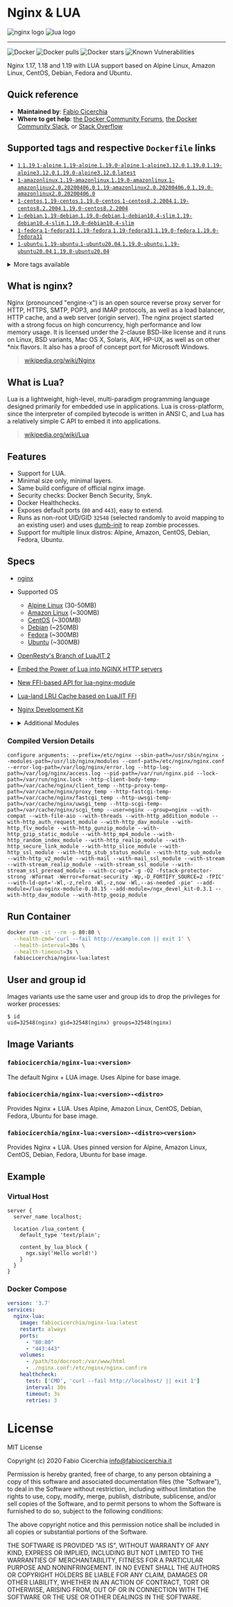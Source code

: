 # Nginx & LUA

![nginx logo](docs/logo-nginx.png)
![lua logo](docs/logo-lua.png)

---

![Docker](https://github.com/fabiocicerchia/nginx-lua/workflows/Docker/badge.svg)
![Docker pulls](https://img.shields.io/docker/pulls/fabiocicerchia/nginx-lua.svg "Docker pulls")
![Docker stars](https://img.shields.io/docker/stars/fabiocicerchia/nginx-lua.svg "Docker stars")
![Known Vulnerabilities](https://img.shields.io/badge/vulnerabilities-snyk-4b45a9)


Nginx 1.17, 1.18 and 1.19 with LUA support based on Alpine Linux, Amazon Linux, CentOS, Debian, Fedora and Ubuntu.

## Quick reference

 - **Maintained by**: [Fabio Cicerchia](https://github.com/fabiocicerchia)
 - **Where to get help**: [the Docker Community Forums](https://forums.docker.com/), [the Docker Community Slack](https://dockr.ly/slack), or [Stack Overflow](https://stackoverflow.com/search?tab=newest&q=docker)

## Supported tags and respective `Dockerfile` links

- [`1`,`1.19`,`1-alpine`,`1.19-alpine`,`1.19.0-alpine`,`1-alpine3.12.0`,`1.19.0`,`1.19-alpine3.12.0`,`1.19.0-alpine3.12.0`,`latest`](https://github.com/fabiocicerchia/nginx-lua/blob/master/nginx/1.19.0/alpine/3.12.0/Dockerfile)
- [`1-amazonlinux`,`1.19-amazonlinux`,`1.19.0-amazonlinux`,`1-amazonlinux2.0.20200406.0`,`1.19-amazonlinux2.0.20200406.0`,`1.19.0-amazonlinux2.0.20200406.0`](https://github.com/fabiocicerchia/nginx-lua/blob/master/nginx/1.19.0/amazonlinux/2.0.20200406.0/Dockerfile)
- [`1-centos`,`1.19-centos`,`1.19.0-centos`,`1-centos8.2.2004`,`1.19-centos8.2.2004`,`1.19.0-centos8.2.2004`](https://github.com/fabiocicerchia/nginx-lua/blob/master/nginx/1.19.0/centos/8.2.2004/Dockerfile)
- [`1-debian`,`1.19-debian`,`1.19.0-debian`,`1-debian10.4-slim`,`1.19-debian10.4-slim`,`1.19.0-debian10.4-slim`](https://github.com/fabiocicerchia/nginx-lua/blob/master/nginx/1.19.0/debian/10.4-slim/Dockerfile)
- [`1-fedora`,`1-fedora31`,`1.19-fedora`,`1.19-fedora31`,`1.19.0-fedora`,`1.19.0-fedora31`](https://github.com/fabiocicerchia/nginx-lua/blob/master/nginx/1.19.0/fedora/31/Dockerfile)
- [`1-ubuntu`,`1.19-ubuntu`,`1-ubuntu20.04`,`1.19.0-ubuntu`,`1.19-ubuntu20.04`,`1.19.0-ubuntu20.04`](https://github.com/fabiocicerchia/nginx-lua/blob/master/nginx/1.19.0/ubuntu/20.04/Dockerfile)

<details><summary>More tags available</summary>

- [`1.19-ubuntu19.10`,`1.19.0-ubuntu19.10`](https://github.com/fabiocicerchia/nginx-lua/blob/master/nginx/1.19.0/ubuntu/19.10/Dockerfile)
- [`1.19-ubuntu18.04`,`1.19.0-ubuntu18.04`](https://github.com/fabiocicerchia/nginx-lua/blob/master/nginx/1.19.0/ubuntu/18.04/Dockerfile)
- [`1.19-fedora30`,`1.19.0-fedora30`](https://github.com/fabiocicerchia/nginx-lua/blob/master/nginx/1.19.0/fedora/30/Dockerfile)
- [`1.19-fedora29`,`1.19.0-fedora29`](https://github.com/fabiocicerchia/nginx-lua/blob/master/nginx/1.19.0/fedora/29/Dockerfile)
- [`1.19-debian9.12-slim`,`1.19.0-debian9.12-slim`](https://github.com/fabiocicerchia/nginx-lua/blob/master/nginx/1.19.0/debian/9.12-slim/Dockerfile)
- [`1.19-debian8.11-slim`,`1.19.0-debian8.11-slim`](https://github.com/fabiocicerchia/nginx-lua/blob/master/nginx/1.19.0/debian/8.11-slim/Dockerfile)
- [`1.19-centos7.8.2003`,`1.19.0-centos7.8.2003`](https://github.com/fabiocicerchia/nginx-lua/blob/master/nginx/1.19.0/centos/7.8.2003/Dockerfile)
- [`1.19-centos6.10`,`1.19.0-centos6.10`](https://github.com/fabiocicerchia/nginx-lua/blob/master/nginx/1.19.0/centos/6.10/Dockerfile)
- [`1.19-amazonlinux2018.03.0.20200318.1`,`1.19.0-amazonlinux2018.03.0.20200318.1`](https://github.com/fabiocicerchia/nginx-lua/blob/master/nginx/1.19.0/amazonlinux/2018.03.0.20200318.1/Dockerfile)
- [`1.19-alpine3.11.6`,`1.19.0-alpine3.11.6`](https://github.com/fabiocicerchia/nginx-lua/blob/master/nginx/1.19.0/alpine/3.11.6/Dockerfile)
- [`1.19-alpine3.10.5`,`1.19.0-alpine3.10.5`](https://github.com/fabiocicerchia/nginx-lua/blob/master/nginx/1.19.0/alpine/3.10.5/Dockerfile)
- [`1.18-ubuntu`,`1.18.0-ubuntu`,`1.18-ubuntu20.04`,`1.18.0-ubuntu20.04`](https://github.com/fabiocicerchia/nginx-lua/blob/master/nginx/1.18.0/ubuntu/20.04/Dockerfile)
- [`1.18-ubuntu19.10`,`1.18.0-ubuntu19.10`](https://github.com/fabiocicerchia/nginx-lua/blob/master/nginx/1.18.0/ubuntu/19.10/Dockerfile)
- [`1.18-ubuntu18.04`,`1.18.0-ubuntu18.04`](https://github.com/fabiocicerchia/nginx-lua/blob/master/nginx/1.18.0/ubuntu/18.04/Dockerfile)
- [`1.18-fedora`,`1.18-fedora31`,`1.18.0-fedora`,`1.18.0-fedora31`](https://github.com/fabiocicerchia/nginx-lua/blob/master/nginx/1.18.0/fedora/31/Dockerfile)
- [`1.18-fedora30`,`1.18.0-fedora30`](https://github.com/fabiocicerchia/nginx-lua/blob/master/nginx/1.18.0/fedora/30/Dockerfile)
- [`1.18-fedora29`,`1.18.0-fedora29`](https://github.com/fabiocicerchia/nginx-lua/blob/master/nginx/1.18.0/fedora/29/Dockerfile)
- [`1.18-debian`,`1.18.0-debian`,`1.18-debian10.4-slim`,`1.18.0-debian10.4-slim`](https://github.com/fabiocicerchia/nginx-lua/blob/master/nginx/1.18.0/debian/10.4-slim/Dockerfile)
- [`1.18-debian9.12-slim`,`1.18.0-debian9.12-slim`](https://github.com/fabiocicerchia/nginx-lua/blob/master/nginx/1.18.0/debian/9.12-slim/Dockerfile)
- [`1.18-debian8.11-slim`,`1.18.0-debian8.11-slim`](https://github.com/fabiocicerchia/nginx-lua/blob/master/nginx/1.18.0/debian/8.11-slim/Dockerfile)
- [`1.18-centos`,`1.18.0-centos`,`1.18-centos8.2.2004`,`1.18.0-centos8.2.2004`](https://github.com/fabiocicerchia/nginx-lua/blob/master/nginx/1.18.0/centos/8.2.2004/Dockerfile)
- [`1.18-centos7.8.2003`,`1.18.0-centos7.8.2003`](https://github.com/fabiocicerchia/nginx-lua/blob/master/nginx/1.18.0/centos/7.8.2003/Dockerfile)
- [`1.18-centos6.10`,`1.18.0-centos6.10`](https://github.com/fabiocicerchia/nginx-lua/blob/master/nginx/1.18.0/centos/6.10/Dockerfile)
- [`1.18-amazonlinux`,`1.18.0-amazonlinux`,`1.18-amazonlinux2.0.20200406.0`,`1.18.0-amazonlinux2.0.20200406.0`](https://github.com/fabiocicerchia/nginx-lua/blob/master/nginx/1.18.0/amazonlinux/2.0.20200406.0/Dockerfile)
- [`1.18-amazonlinux2018.03.0.20200318.1`,`1.18.0-amazonlinux2018.03.0.20200318.1`](https://github.com/fabiocicerchia/nginx-lua/blob/master/nginx/1.18.0/amazonlinux/2018.03.0.20200318.1/Dockerfile)
- [`1.18-alpine`,`1.18.0-alpine`,`1.18-alpine3.12.0`,`1.18.0-alpine3.12.0`](https://github.com/fabiocicerchia/nginx-lua/blob/master/nginx/1.18.0/alpine/3.12.0/Dockerfile)
- [`1.18-alpine3.11.6`,`1.18.0-alpine3.11.6`](https://github.com/fabiocicerchia/nginx-lua/blob/master/nginx/1.18.0/alpine/3.11.6/Dockerfile)
- [`1.18-alpine3.10.5`,`1.18.0-alpine3.10.5`](https://github.com/fabiocicerchia/nginx-lua/blob/master/nginx/1.18.0/alpine/3.10.5/Dockerfile)
- [`1.17-ubuntu`,`1.17.10-ubuntu`,`1.17-ubuntu20.04`,`1.17.10-ubuntu20.04`](https://github.com/fabiocicerchia/nginx-lua/blob/master/nginx/1.17.10/ubuntu/20.04/Dockerfile)
- [`1.17-ubuntu19.10`,`1.17.10-ubuntu19.10`](https://github.com/fabiocicerchia/nginx-lua/blob/master/nginx/1.17.10/ubuntu/19.10/Dockerfile)
- [`1.17-ubuntu18.04`,`1.17.10-ubuntu18.04`](https://github.com/fabiocicerchia/nginx-lua/blob/master/nginx/1.17.10/ubuntu/18.04/Dockerfile)
- [`1.17-fedora`,`1.17-fedora31`,`1.17.10-fedora`,`1.17.10-fedora31`](https://github.com/fabiocicerchia/nginx-lua/blob/master/nginx/1.17.10/fedora/31/Dockerfile)
- [`1.17-fedora30`,`1.17.10-fedora30`](https://github.com/fabiocicerchia/nginx-lua/blob/master/nginx/1.17.10/fedora/30/Dockerfile)
- [`1.17-fedora29`,`1.17.10-fedora29`](https://github.com/fabiocicerchia/nginx-lua/blob/master/nginx/1.17.10/fedora/29/Dockerfile)
- [`1.17-debian`,`1.17.10-debian`,`1.17-debian10.4-slim`,`1.17.10-debian10.4-slim`](https://github.com/fabiocicerchia/nginx-lua/blob/master/nginx/1.17.10/debian/10.4-slim/Dockerfile)
- [`1.17-debian9.12-slim`,`1.17.10-debian9.12-slim`](https://github.com/fabiocicerchia/nginx-lua/blob/master/nginx/1.17.10/debian/9.12-slim/Dockerfile)
- [`1.17-debian8.11-slim`,`1.17.10-debian8.11-slim`](https://github.com/fabiocicerchia/nginx-lua/blob/master/nginx/1.17.10/debian/8.11-slim/Dockerfile)
- [`1.17-centos`,`1.17.10-centos`,`1.17-centos8.2.2004`,`1.17.10-centos8.2.2004`](https://github.com/fabiocicerchia/nginx-lua/blob/master/nginx/1.17.10/centos/8.2.2004/Dockerfile)
- [`1.17-centos7.8.2003`,`1.17.10-centos7.8.2003`](https://github.com/fabiocicerchia/nginx-lua/blob/master/nginx/1.17.10/centos/7.8.2003/Dockerfile)
- [`1.17-centos6.10`,`1.17.10-centos6.10`](https://github.com/fabiocicerchia/nginx-lua/blob/master/nginx/1.17.10/centos/6.10/Dockerfile)
- [`1.17-amazonlinux`,`1.17.10-amazonlinux`,`1.17-amazonlinux2.0.20200406.0`,`1.17.10-amazonlinux2.0.20200406.0`](https://github.com/fabiocicerchia/nginx-lua/blob/master/nginx/1.17.10/amazonlinux/2.0.20200406.0/Dockerfile)
- [`1.17-amazonlinux2018.03.0.20200318.1`,`1.17.10-amazonlinux2018.03.0.20200318.1`](https://github.com/fabiocicerchia/nginx-lua/blob/master/nginx/1.17.10/amazonlinux/2018.03.0.20200318.1/Dockerfile)
- [`1.17-alpine`,`1.17.10-alpine`,`1.17-alpine3.12.0`,`1.17.10-alpine3.12.0`](https://github.com/fabiocicerchia/nginx-lua/blob/master/nginx/1.17.10/alpine/3.12.0/Dockerfile)
- [`1.17-alpine3.11.6`,`1.17.10-alpine3.11.6`](https://github.com/fabiocicerchia/nginx-lua/blob/master/nginx/1.17.10/alpine/3.11.6/Dockerfile)
- [`1.17-alpine3.10.5`,`1.17.10-alpine3.10.5`](https://github.com/fabiocicerchia/nginx-lua/blob/master/nginx/1.17.10/alpine/3.10.5/Dockerfile)
</details>

## What is nginx?

Nginx (pronounced "engine-x") is an open source reverse proxy server for HTTP, HTTPS, SMTP, POP3, and IMAP protocols, as well as a load balancer, HTTP cache, and a web server (origin server). The nginx project started with a strong focus on high concurrency, high performance and low memory usage. It is licensed under the 2-clause BSD-like license and it runs on Linux, BSD variants, Mac OS X, Solaris, AIX, HP-UX, as well as on other *nix flavors. It also has a proof of concept port for Microsoft Windows.

> [wikipedia.org/wiki/Nginx](https://en.wikipedia.org/wiki/Nginx)

## What is Lua?

Lua is a lightweight, high-level, multi-paradigm programming language designed primarily for embedded use in applications. Lua is cross-platform, since the interpreter of compiled bytecode is written in ANSI C, and Lua has a relatively simple C API to embed it into applications.

> [wikipedia.org/wiki/Lua](https://en.wikipedia.org/wiki/Lua_(programming_language))

## Features

 - Support for LUA.
 - Minimal size only, minimal layers.
 - Same build configure of official nginx image.
 - Security checks: Docker Bench Security, Snyk.
 - Docker Healthchecks.
 - Exposes default ports (`80` and `443`), easy to extend.
 - Runs as non-root UID/GID `32548` (selected randomly to avoid mapping to an existing user) and uses [dumb-init](https://github.com/Yelp/dumb-init) to reap zombie processes.
 - Support for multiple linux distros: Alpine, Amazon, CentOS, Debian, Fedora, Ubuntu.

## Specs

 - [nginx](https://nginx.org/en/download.html)
 - Supported OS
   - [Alpine Linux](https://hub.docker.com/_/alpine) (30-50MB)
   - [Amazon Linux](https://hub.docker.com/_/amazonlinux) (~300MB)
   - [CentOS](https://hub.docker.com/_/centos) (~300MB)
   - [Debian](https://hub.docker.com/_/debian) (~250MB)
   - [Fedora](https://hub.docker.com/_/fedora) (~300MB)
   - [Ubuntu](https://hub.docker.com/_/ubuntu) (~300MB)
 - [OpenResty's Branch of LuaJIT 2](https://github.com/openresty/luajit2)
 - [Embed the Power of Lua into NGINX HTTP servers](https://github.com/openresty/lua-nginx-module)
 - [New FFI-based API for lua-nginx-module](https://github.com/openresty/lua-resty-core)
 - [Lua-land LRU Cache based on LuaJIT FFI](https://github.com/openresty/lua-resty-lrucache)
 - [Nginx Development Kit](https://github.com/vision5/ngx_devel_kit)
 - <details><summary>Additional Modules</summary>

   - [ngx_http_addition_module](http://nginx.org/en/docs/http/ngx_http_addition_module.html)
   - [ngx_http_auth_request_module](http://nginx.org/en/docs/http/ngx_http_auth_request_module.html)
   - [ngx_http_dav_module](http://nginx.org/en/docs/http/ngx_http_dav_module.html)
   - [ngx_http_flv_module](http://nginx.org/en/docs/http/ngx_http_flv_module.html)
   - [ngx_http_geoip_module](http://nginx.org/en/docs/http/ngx_http_geoip_module.html)
   - [ngx_http_gunzip_module](http://nginx.org/en/docs/http/ngx_http_gunzip_module.html)
   - [ngx_http_gzip_static_module](http://nginx.org/en/docs/http/ngx_http_gzip_static_module.html)
   - [ngx_http_mp4_module](http://nginx.org/en/docs/http/ngx_http_mp4_module.html)
   - [ngx_http_random_index_module](http://nginx.org/en/docs/http/ngx_http_random_index_module.html)
   - [ngx_http_realip_module](http://nginx.org/en/docs/http/ngx_http_realip_module.html)
   - [ngx_http_secure_link_module](http://nginx.org/en/docs/http/ngx_http_secure_link_module.html)
   - [ngx_http_slice_module](http://nginx.org/en/docs/http/ngx_http_slice_module.html)
   - [ngx_http_ssl_module](http://nginx.org/en/docs/http/ngx_http_ssl_module.html)
   - [ngx_http_stub_status_module](http://nginx.org/en/docs/http/ngx_http_stub_status_module.html)
   - [ngx_http_sub_module](http://nginx.org/en/docs/http/ngx_http_sub_module.html)
   - [ngx_http_v2_module](http://nginx.org/en/docs/http/ngx_http_v2_module.html)
   - [ngx_mail_ssl_module](http://nginx.org/en/docs/mail/ngx_mail_ssl_module.html)
   - [ngx_stream_realip_module](http://nginx.org/en/docs/stream/ngx_stream_realip_module.html)
   - [ngx_stream_ssl_module](http://nginx.org/en/docs/stream/ngx_stream_ssl_module.html)
   - [ngx_stream_ssl_preread_module](http://nginx.org/en/docs/stream/ngx_stream_ssl_preread_module.html)
   </details>

### Compiled Version Details

```console
configure arguments: --prefix=/etc/nginx --sbin-path=/usr/sbin/nginx --modules-path=/usr/lib/nginx/modules --conf-path=/etc/nginx/nginx.conf --error-log-path=/var/log/nginx/error.log --http-log-path=/var/log/nginx/access.log --pid-path=/var/run/nginx.pid --lock-path=/var/run/nginx.lock --http-client-body-temp-path=/var/cache/nginx/client_temp --http-proxy-temp-path=/var/cache/nginx/proxy_temp --http-fastcgi-temp-path=/var/cache/nginx/fastcgi_temp --http-uwsgi-temp-path=/var/cache/nginx/uwsgi_temp --http-scgi-temp-path=/var/cache/nginx/scgi_temp --user=nginx --group=nginx --with-compat --with-file-aio --with-threads --with-http_addition_module --with-http_auth_request_module --with-http_dav_module --with-http_flv_module --with-http_gunzip_module --with-http_gzip_static_module --with-http_mp4_module --with-http_random_index_module --with-http_realip_module --with-http_secure_link_module --with-http_slice_module --with-http_ssl_module --with-http_stub_status_module --with-http_sub_module --with-http_v2_module --with-mail --with-mail_ssl_module --with-stream --with-stream_realip_module --with-stream_ssl_module --with-stream_ssl_preread_module --with-cc-opt='-g -O2 -fstack-protector-strong -Wformat -Werror=format-security -Wp,-D_FORTIFY_SOURCE=2 -fPIC' --with-ld-opt='-Wl,-z,relro -Wl,-z,now -Wl,--as-needed -pie' --add-module=/lua-nginx-module-0.10.15 --add-module=/ngx_devel_kit-0.3.1 --with-http_dav_module --with-http_geoip_module
```

## Run Container

```bash
docker run -it --rm -p 80:80 \
  --health-cmd='curl --fail http://example.com || exit 1' \
  --health-interval=30s \
  --health-timeout=3s \
  fabiocicerchia/nginx-lua:latest
```

## User and group id

Images variants use the same user and group ids to drop the privileges for worker processes:

```console
$ id
uid=32548(nginx) gid=32548(nginx) groups=32548(nginx)
```

## Image Variants

### `fabiocicerchia/nginx-lua:<version>`
The default Nginx + LUA image. Uses Alpine for base image.

### `fabiocicerchia/nginx-lua:<version>-<distro>`
Provides Nginx + LUA. Uses Alpine, Amazon Linux, CentOS, Debian, Fedora, Ubuntu for base image.

### `fabiocicerchia/nginx-lua:<version>-<distro><version>`
Provides Nginx + LUA. Uses pinned version for Alpine, Amazon Linux, CentOS, Debian, Fedora, Ubuntu for base image.

## Example

### Virtual Host

```nginx
server {
  server_name localhost;

  location /lua_content {
    default_type 'text/plain';

    content_by_lua_block {
      ngx.say('Hello world!')
    }
  }
}
```

### Docker Compose

```yaml
version: '3.7'
services:
  nginx-lua:
    image: fabiocicerchia/nginx-lua:latest
    restart: always
    ports:
      - "80:80"
      - "443:443"
    volumes:
      - /path/to/docroot:/var/www/html
      - ./nginx.conf:/etc/nginx/nginx.conf:ro
    healthcheck:
      test: ['CMD', 'curl --fail http://localhost/ || exit 1']
      interval: 30s
      timeout: 3s
      retries: 3
```

# License

MIT License

Copyright (c) 2020 Fabio Cicerchia <info@fabiocicerchia.it>

Permission is hereby granted, free of charge, to any person obtaining a copy
of this software and associated documentation files (the "Software"), to deal
in the Software without restriction, including without limitation the rights
to use, copy, modify, merge, publish, distribute, sublicense, and/or sell
copies of the Software, and to permit persons to whom the Software is
furnished to do so, subject to the following conditions:

The above copyright notice and this permission notice shall be included in all
copies or substantial portions of the Software.

THE SOFTWARE IS PROVIDED "AS IS", WITHOUT WARRANTY OF ANY KIND, EXPRESS OR
IMPLIED, INCLUDING BUT NOT LIMITED TO THE WARRANTIES OF MERCHANTABILITY,
FITNESS FOR A PARTICULAR PURPOSE AND NONINFRINGEMENT. IN NO EVENT SHALL THE
AUTHORS OR COPYRIGHT HOLDERS BE LIABLE FOR ANY CLAIM, DAMAGES OR OTHER
LIABILITY, WHETHER IN AN ACTION OF CONTRACT, TORT OR OTHERWISE, ARISING FROM,
OUT OF OR IN CONNECTION WITH THE SOFTWARE OR THE USE OR OTHER DEALINGS IN THE
SOFTWARE.
